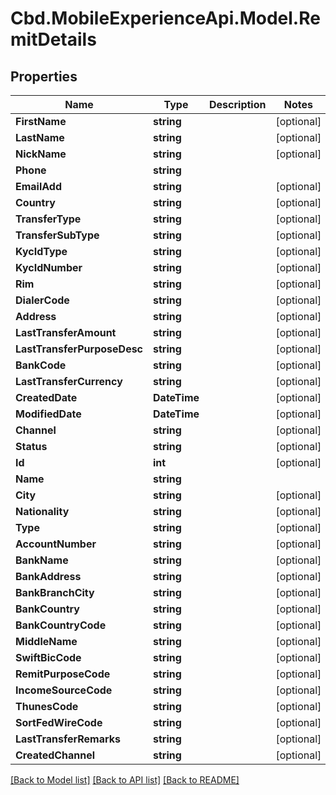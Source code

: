 # Cbd.MobileExperienceApi.Model.RemitDetails

## Properties

Name | Type | Description | Notes
------------ | ------------- | ------------- | -------------
**FirstName** | **string** |  | [optional] 
**LastName** | **string** |  | [optional] 
**NickName** | **string** |  | [optional] 
**Phone** | **string** |  | 
**EmailAdd** | **string** |  | [optional] 
**Country** | **string** |  | [optional] 
**TransferType** | **string** |  | [optional] 
**TransferSubType** | **string** |  | [optional] 
**KycIdType** | **string** |  | [optional] 
**KycIdNumber** | **string** |  | [optional] 
**Rim** | **string** |  | [optional] 
**DialerCode** | **string** |  | [optional] 
**Address** | **string** |  | [optional] 
**LastTransferAmount** | **string** |  | [optional] 
**LastTransferPurposeDesc** | **string** |  | [optional] 
**BankCode** | **string** |  | [optional] 
**LastTransferCurrency** | **string** |  | [optional] 
**CreatedDate** | **DateTime** |  | [optional] 
**ModifiedDate** | **DateTime** |  | [optional] 
**Channel** | **string** |  | [optional] 
**Status** | **string** |  | [optional] 
**Id** | **int** |  | [optional] 
**Name** | **string** |  | 
**City** | **string** |  | [optional] 
**Nationality** | **string** |  | [optional] 
**Type** | **string** |  | [optional] 
**AccountNumber** | **string** |  | [optional] 
**BankName** | **string** |  | [optional] 
**BankAddress** | **string** |  | [optional] 
**BankBranchCity** | **string** |  | [optional] 
**BankCountry** | **string** |  | [optional] 
**BankCountryCode** | **string** |  | [optional] 
**MiddleName** | **string** |  | [optional] 
**SwiftBicCode** | **string** |  | [optional] 
**RemitPurposeCode** | **string** |  | [optional] 
**IncomeSourceCode** | **string** |  | [optional] 
**ThunesCode** | **string** |  | [optional] 
**SortFedWireCode** | **string** |  | [optional] 
**LastTransferRemarks** | **string** |  | [optional] 
**CreatedChannel** | **string** |  | [optional] 

[[Back to Model list]](../README.md#documentation-for-models) [[Back to API list]](../README.md#documentation-for-api-endpoints) [[Back to README]](../README.md)

